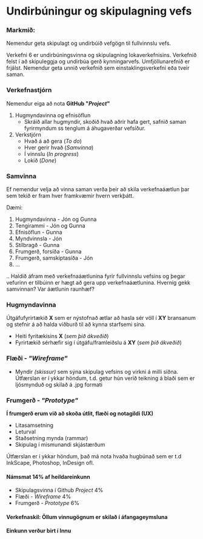 # Undirbúningur og skipulagning vefs

### Markmið:

Nemendur geta skipulagt og undirbúið vefgögn til fullvinnslu vefs. 

Verkefni 6 er undirbúningsvinna og skipulagning lokaverkefnisins. Verkefnið felst í að skipuleggja og undirbúa gerð kynningarvefs. Umfjöllunarefnið er frjálst.  Nemendur geta unnið verkefnið sem einstaklingsverkefni eða tveir saman. 

### Verkefnastjórn

Nemendur eiga að nota **GitHub "_Project_"**

1. Hugmyndavinna og efnisöflun
   * Skráið allar hugmyndir, skoðið hvað aðrir hafa gert, safnið saman fyrirmyndum ss tenglum á áhugaverðar vefsíður.
2. Verkstjórn
   * Hvað á að gera (_To do_)
   * Hver gerir hvað (_Samvinna_)
   * Í vinnslu (_In progress_)
   * Lokið (_Done_)

### Samvinna

Ef nemendur velja að vinna saman verða þeir að skila verkefnaáætlun þar sem tekið er fram hver framkvæmir hvern verkþátt. 

Dæmi:

1. Hugmyndavinna - Jón og Gunna
2. Tengirammi - Jón og Gunna
3. Efnisöflun - Gunna
4. Myndvinnsla - Jón
5. Stílbragð - Gunna
6. Frumgerð, forsíða - Gunna
7. Frumgerð, samskiptasíða - Jón
8. ...

.. Haldið áfram með verkefnaáætlunina fyrir fullvinnslu vefsins og þegar vefurinn er tilbúinn er hægt að gera upp verkefnaáætlunina. Hvernig gekk samvinnan? Var áætlunin raunhæf? 

### Hugmyndavinna 

Útgáfufyrirtækið **X** sem er nýstofnað ætlar að hasla sér völl í **XY** bransanum og stefnir á að halda viðburð til að kynna starfsemi sína. 

* Heiti fyritækisins **X** (_sem þið ákveðið_) 
* Fyrirtækið sérhæfir sig í útgáfu/framleiðslu á **XY** (_sem þið ákveðið_)

### Flæði - _"Wireframe"_ 

* Myndir _(skissur)_ sem sýna skipulag vefsins og virkni á milli síðna. Útfærslan er í ykkar höndum, t.d. getur hún verið teikning á blaði sem er ljósmynduð og skilað á .jpg formati

### Frumgerð - _"Prototype"_

**Í frumgerð erum við að skoða útlit, flæði og notagildi (UX)**

* Litasamsetning
* Leturval 
* Staðsetning mynda (rammar)
* Skipulag í mismunandi skjástærðum  

Útfærslan er í ykkar höndum, það má nota hvaða hugbúnað sem er t.d InkScape, Photoshop, InDesign ofl.

#### Námsmat 14% af heildareinkunn

* Skipulagsvinna í Github _Project_  4%
* Flæði - _Wireframe_     4%
* Frumgerð - _Prototype_     6%

#### Verkefnaskil: Öllum vinnugögnum er skilað í áfangageymsluna 

#### Einkunn verður birt í Innu
